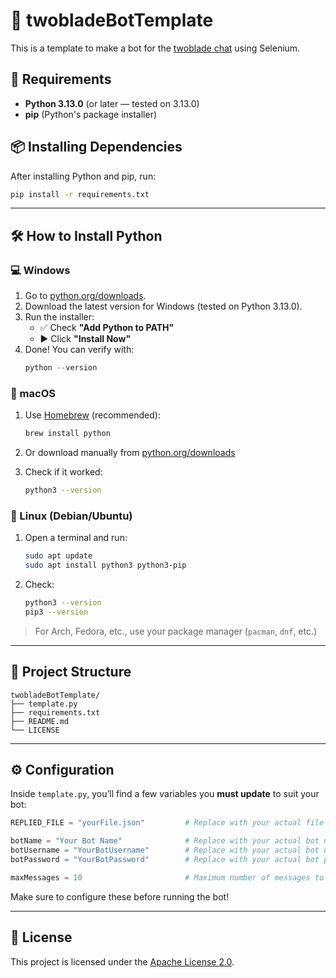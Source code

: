 # 🧠 twobladeBotTemplate

This is a template to make a bot for the [twoblade chat](https://twoblade.com) using Selenium.

## 🐍 Requirements

- **Python 3.13.0** (or later — tested on 3.13.0)
- **pip** (Python's package installer)

## 📦 Installing Dependencies

After installing Python and pip, run:

```bash
pip install -r requirements.txt
```

---

## 🛠️ How to Install Python

### 💻 Windows

1. Go to [python.org/downloads](https://www.python.org/downloads/windows/).
2. Download the latest version for Windows (tested on Python 3.13.0).
3. Run the installer:
   - ✅ Check **"Add Python to PATH"**
   - ▶️ Click **"Install Now"**
4. Done! You can verify with:
   ```powershell
   python --version
   ```

### 🍏 macOS

1. Use [Homebrew](https://brew.sh/) (recommended):
   ```bash
   brew install python
   ```
2. Or download manually from [python.org/downloads](https://www.python.org/downloads/macos/)

3. Check if it worked:
   ```bash
   python3 --version
   ```

### 🐧 Linux (Debian/Ubuntu)

1. Open a terminal and run:
   ```bash
   sudo apt update
   sudo apt install python3 python3-pip
   ```
2. Check:
   ```bash
   python3 --version
   pip3 --version
   ```

> For Arch, Fedora, etc., use your package manager (`pacman`, `dnf`, etc.)

---

## 📁 Project Structure

```
twobladeBotTemplate/
├── template.py
├── requirements.txt
├── README.md
└── LICENSE
```

---

## ⚙️ Configuration

Inside `template.py`, you’ll find a few variables you **must update** to suit your bot:

```python
REPLIED_FILE = "yourFile.json"         # Replace with your actual file name

botName = "Your Bot Name"              # Replace with your actual bot name
botUsername = "YourBotUsername"        # Replace with your actual bot username
botPassword = "YourBotPassword"        # Replace with your actual bot password

maxMessages = 10                       # Maximum number of messages to process
```

Make sure to configure these before running the bot!

---

## 📄 License

This project is licensed under the [Apache License 2.0](LICENSE).
